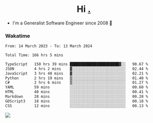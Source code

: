 <h1 align="center">Hi <a href="https://www.hackerrank.com/erasmosaraujo">.</a></h1>
 
- I'm a Generalist Software Engineer  since 2008 🚀
<!--  
<p align="left">
  <a href="https://github.com/erasmosoares/github-readme-stats">
    <img
      align="center"
      src="https://github-readme-stats.vercel.app/api/top-langs/?username=erasmosoares&theme=radical&layout=compact"
    />
  </a>
  <a href="https://github.com/erasmosoares/github-readme-stats">
    [![Harlok's WakaTime stats](https://github-readme-stats.vercel.app/api/wakatime?username=ffflabs)](https://github.com/anuraghazra/github-readme-stats)
  </a>
</p>

<!--
 ### Repo 
 
<p align="left">
 <a href="https://github.com/erasmosoares/github-readme-stats">
    <img
      align="center"
      height="165"
      src="https://github-readme-stats.vercel.app/api/pin?username=erasmosoares&repo=sample-node&title_color=fff&icon_color=f9f9f9&text_color=9f9f9f&bg_color=151515"
    />
  </a>
  <a href="https://github.com/erasmosoares/github-readme-stats">
    <img
      align="center"
      height="165"
      src="https://github-readme-stats.vercel.app/api/pin?username=erasmosoares&repo=sample-node&title_color=fff&icon_color=f9f9f9&text_color=9f9f9f&bg_color=151515"
    />
  </a>
</p>
-->

 ### Wakatime 

<!--START_SECTION:waka-->

```txt
From: 14 March 2023 - To: 13 March 2024

Total Time: 166 hrs 5 mins

TypeScript   150 hrs 39 mins ██████████████████████▓░░   90.67 %
JSON         4 hrs 2 mins    ▓░░░░░░░░░░░░░░░░░░░░░░░░   02.44 %
JavaScript   3 hrs 40 mins   ▓░░░░░░░░░░░░░░░░░░░░░░░░   02.21 %
Python       2 hrs 19 mins   ▒░░░░░░░░░░░░░░░░░░░░░░░░   01.40 %
C#           2 hrs 6 mins    ▒░░░░░░░░░░░░░░░░░░░░░░░░   01.27 %
YAML         59 mins         ░░░░░░░░░░░░░░░░░░░░░░░░░   00.60 %
HTML         40 mins         ░░░░░░░░░░░░░░░░░░░░░░░░░   00.41 %
Markdown     28 mins         ░░░░░░░░░░░░░░░░░░░░░░░░░   00.28 %
GDScript3    18 mins         ░░░░░░░░░░░░░░░░░░░░░░░░░   00.18 %
CSS          12 mins         ░░░░░░░░░░░░░░░░░░░░░░░░░   00.13 %
```

<!--END_SECTION:waka-->

![](https://komarev.com/ghpvc/?username=erasmosoares&color=brightgreen)
